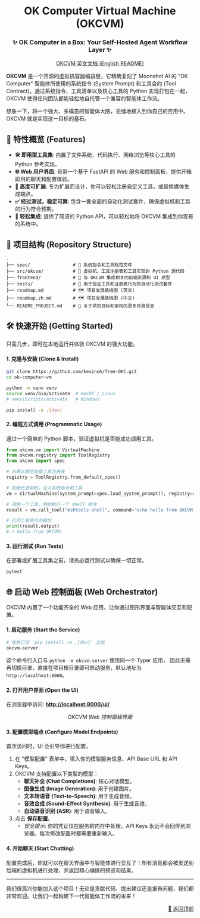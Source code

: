 <div align="center">

<a id="top"></a>

# OK Computer Virtual Machine (OKCVM)

### ✨ OK Computer in a Box: Your Self-Hosted Agent Workflow Layer ✨

</div>

<div align="center">

[OKCVM 英文文档 (English README)](README.md)

</div>

**OKCVM** 是一个开源的虚拟机容器编排层，它精确复刻了 Moonshot AI 的 "OK Computer" 智能体所使用的系统指令 (System Prompt) 和工具合约 (Tool Contract)。通过系统指令、工具清单以及核心工具的 Python 实现打包在一起，OKCVM 使得任何团队都能轻松地自托管一个兼容的智能体工作流。

想象一下，将一个强大、多模态的智能体大脑，无缝地植入到你自己的应用中。OKCVM 就是实现这一目标的基石。

## 🚀 特性概览 (Features)

- **🛠️ 即用型工具集**: 内置了文件系统、代码执行、网络浏览等核心工具的 Python 参考实现。
- **🌐 Web 用户界面**: 自带一个基于 FastAPI 的 Web 服务和控制面板，提供开箱即用的聊天和配置体验。
- **🧩 高度可扩展**: 专为扩展而设计，你可以轻松注册自定义工具，或替换媒体生成端点。
- **✅ 经过测试，稳定可靠**: 包含一套全面的自动化测试套件，确保虚拟机和工具的行为符合预期。
- **🔌 轻松集成**: 提供了简洁的 Python API，可以轻松地将 OKCVM 集成到你现有的系统中。

## 📂 项目结构 (Repository Structure)

```
.
├── spec/                # 📜 系统指令和工具规范文件
├── src/okcvm/           # 🐍 虚拟机、工具注册表和工具实现的 Python 源代码
├── frontend/            # 🎨 与 OKCVM 集成相关的前端资源和 UI 原型
├── tests/               # 🧪 用于验证工具和注册表行为的自动化测试套件
├── roadmap.md           # 🗺️ 项目发展路线图 (英文)
├── roadmap.zh.md        # 🗺️ 项目发展路线图 (中文)
└── README_PROJECT.md    # 📄 关于项目目标和架构的更多背景信息
```

## 🛠️ 快速开始 (Getting Started)

只需几步，即可在本地运行并体验 OKCVM 的强大功能。

#### 1. 克隆与安装 (Clone & Install)

```bash
git clone https://github.com/kexinoh/free-OKC.git
cd ok-computer-vm

python -m venv venv
source venv/bin/activate  # macOS / Linux
# venv\Scripts\activate   # Windows

pip install -e .[dev]
```

#### 2. 编程方式调用 (Programmatic Usage)

通过一个简单的 Python 脚本，验证虚拟机是否能成功调用工具。

```python
from okcvm.vm import VirtualMachine
from okcvm.registry import ToolRegistry
from okcvm import spec

# 从默认规范加载工具注册表
registry = ToolRegistry.from_default_spec()

# 初始化虚拟机，注入系统指令和工具
vm = VirtualMachine(system_prompt=spec.load_system_prompt(), registry=registry)

# 调用一个工具，例如执行一个 shell 命令
result = vm.call_tool("mshtools-shell", command="echo hello from OKCVM!")

# 打印工具执行的输出
print(result.output)
# > hello from OKCVM!
```

#### 3. 运行测试 (Run Tests)

在部署或扩展工具集之前，请务必运行测试以确保一切正常。

```bash
pytest
```

## 🌐 启动 Web 控制面板 (Web Orchestrator)

OKCVM 内置了一个功能齐全的 Web 应用，让你通过图形界面与智能体交互和配置。

#### 1. 启动服务 (Start the Service)

```bash
# 在执行过 `pip install -e .[dev]` 之后
okcvm-server
```
这个命令行入口与 `python -m okcvm.server` 使用同一个 Typer 应用，
因此无需再切换目录，直接在项目根目录即可启动服务，默认地址为
`http://localhost:8000`。

#### 2. 打开用户界面 (Open the UI)

在浏览器中访问: **[http://localhost:8000/ui/](http://localhost:8000/ui/)**

<div align="center">
  <em>OKCVM Web 控制面板界面</em>
</div>

#### 3. 配置模型端点 (Configure Model Endpoints)

首次访问时，UI 会引导你进行配置。

1.  在 "模型配置" 表单中，填入你的模型服务信息、API Base URL 和 API Keys。
2.  OKCVM 支持配置以下类型的模型：
    -   **聊天补全 (Chat Completions)**: 核心对话模型。
    -   **图像生成 (Image Generation)**: 用于创建图片。
    -   **文本转语音 (Text-to-Speech)**: 用于生成音频。
    -   **音效合成 (Sound-Effect Synthesis)**: 用于生成音效。
    -   **自动语音识别 (ASR)**: 用于语音输入。
3.  点击 **保存配置**。
    *   *安全提示*: 你的凭证仅在服务的内存中处理，API Keys 永远不会回传到浏览器。每次修改配置时都需要重新输入。

#### 4. 开始聊天 (Start Chatting)

配置完成后，你就可以在聊天界面中与智能体进行交互了！所有消息都会被发送到后端的虚拟机进行处理，并返回精心编排的预览和结果。

---

我们很高兴你能加入这个项目！无论是贡献代码、提出建议还是报告问题，我们都非常欢迎。让我们一起构建下一代智能体工作流的未来！

<p align="right"><a href="#top">🔼 返回顶部</a></p>
